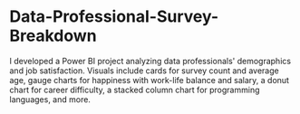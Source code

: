 # Data-Professional-Survey-Breakdown
I developed a Power BI project analyzing data professionals' demographics and job satisfaction. Visuals include cards for survey count and average age, gauge charts for happiness with work-life balance and salary, a donut chart for career difficulty, a stacked column chart for programming languages, and more.
